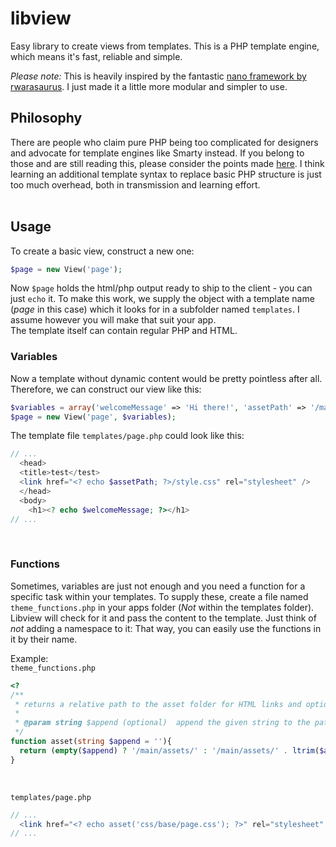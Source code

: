 # libview
Easy library to create views from templates. This is a PHP template engine, which means it's fast, reliable and simple.

*Please note:* This is heavily inspired by the fantastic [nano framework by rwarasaurus](https://github.com/rwarasaurus/nano/). I just made it a little more modular and simpler to use.

## Philosophy
There are people who claim pure PHP being too complicated for designers and advocate for template engines like Smarty instead. If you belong to those and are still reading this, please consider the points made [here](http://www.bigsmoke.us/php-templates/smarter-sans-smarty). I think learning an additional template syntax to replace basic PHP structure is just too much overhead, both in transmission and learning effort.  
&nbsp;
&nbsp;


## Usage
To create a basic view, construct a new one:
```php
$page = new View('page');
```
Now `$page` holds the html/php output ready to ship to the client - you can just `echo` it. To make this work, we supply the object with a template name (*page* in this case) which it looks for in a subfolder named `templates`. I assume however you will make that suit your app.  
The template itself can contain regular PHP and HTML.

### Variables
Now a template without dynamic content would be pretty pointless after all. Therefore, we can construct our view like this:
```php
$variables = array('welcomeMessage' => 'Hi there!', 'assetPath' => '/main/assets');
$page = new View('page', $variables);
```
The template file `templates/page.php` could look like this:
```php
// ...
  <head>
  <title>test</test>
  <link href="<? echo $assetPath; ?>/style.css" rel="stylesheet" />
  </head>
  <body>
    <h1><? echo $welcomeMessage; ?></h1>
// ...
```
&nbsp;

### Functions
Sometimes, variables are just not enough and you need a function for a specific task within your templates. To supply these, create a file named `theme_functions.php` in your apps folder (*Not* within the templates folder). Libview will check for it and pass the content to the template. Just think of *not* adding a namespace to it: That way, you can easily use the functions in it by their name.  

Example:  
`theme_functions.php`
```php
<?
/**
 * returns a relative path to the asset folder for HTML links and optionally appends an element.
 *
 * @param string $append (optional)  append the given string to the path.
 */
function asset(string $append = ''){
  return (empty($append) ? '/main/assets/' : '/main/assets/' . ltrim($append, '/'));
}
```
&nbsp;

`templates/page.php`
```php
// ...
  <link href="<? echo asset('css/base/page.css'); ?>" rel="stylesheet" />
// ...
```
